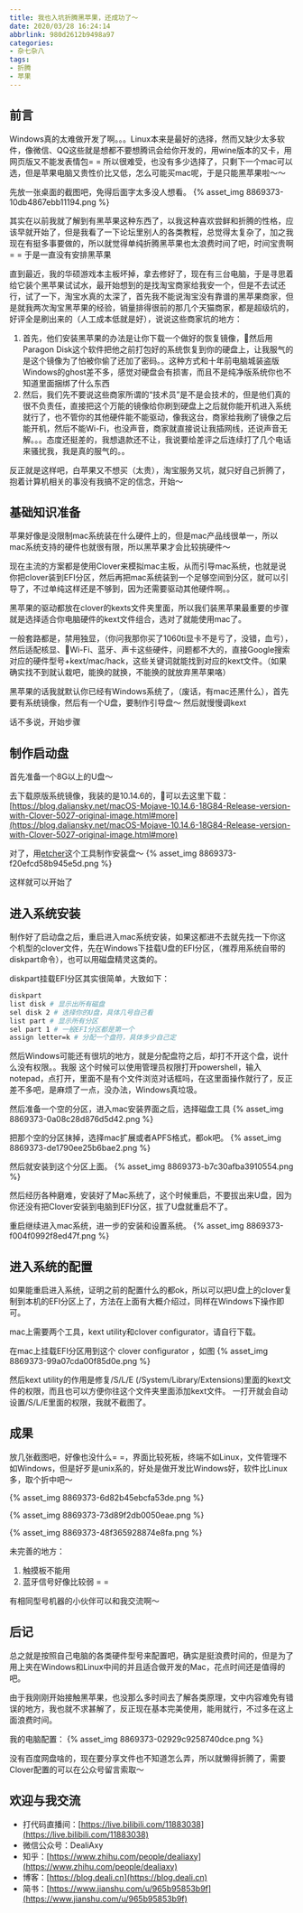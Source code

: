 ```yaml
---
title: 我也入坑折腾黑苹果，还成功了～
date: 2020/03/28 16:24:14
abbrlink: 980d2612b9498a97
categories:
- 杂七杂八
tags:
- 折腾
- 苹果
---
```

## 前言
Windows真的太难做开发了啊。。。Linux本来是最好的选择，然而又缺少太多软件，像微信、QQ这些就是想都不要想腾讯会给你开发的，用wine版本的又卡，用网页版又不能发表情包= = 所以很难受，也没有多少选择了，只剩下一个mac可以选，但是苹果电脑又贵性价比又低，怎么可能买mac呢，于是只能黑苹果啦～～

先放一张桌面的截图吧，免得后面字太多没人想看。
{% asset_img 8869373-10db4867ebb11194.png %}


其实在以前我就了解到有黑苹果这种东西了，以我这种喜欢尝鲜和折腾的性格，应该早就开始了，但是我看了一下论坛里别人的各类教程，总觉得太复杂了，加之我现在有挺多事要做的，所以就觉得单纯折腾黑苹果也太浪费时间了吧，时间宝贵啊 = = 于是一直没有安排黑苹果

直到最近，我的华硕游戏本主板坏掉，拿去修好了，现在有三台电脑，于是寻思着给它装个黑苹果试试水，最开始想到的是找淘宝商家给我安一个，但是不去试还行，试了一下，淘宝水真的太深了，首先我不能说淘宝没有靠谱的黑苹果商家，但是就我两次淘宝黑苹果的经验，销量排得很前的那几个天猫商家，都是超级坑的，好评全是刷出来的（人工成本低就是好），说说这些商家坑的地方：

1. 首先，他们安装黑苹果的办法是让你下载一个做好的恢复镜像，然后用Paragon Disk这个软件把他之前打包好的系统恢复到你的硬盘上，让我服气的是这个镜像为了怕被你偷了还加了密码。。这种方式和十年前电脑城装盗版
Windows的ghost差不多，感觉对硬盘会有损害，而且不是纯净版系统你也不知道里面捆绑了什么东西
2. 然后，我们先不要说这些商家所谓的“技术员”是不是会技术的，但是他们真的很不负责任，直接把这个万能的镜像给你刷到硬盘上之后就你能开机进入系统就行了，也不管你的其他硬件能不能驱动，像我这台，商家给我刷了镜像之后能开机，然后不能Wi-Fi，也没声音，商家就直接说让我插网线，还说声音无解。。。态度还挺差的，我想退款还不让，我说要给差评之后连续打了几个电话来骚扰我，我是真的服气的。。


反正就是这样吧，白苹果又不想买（太贵），淘宝服务又坑，就只好自己折腾了，抱着计算机相关的事没有我搞不定的信念，开始～

## 基础知识准备
苹果好像是没限制mac系统装在什么硬件上的，但是mac产品线很单一，所以mac系统支持的硬件也就很有限，所以黑苹果才会比较挑硬件～

现在主流的方案都是使用Clover来模拟mac主板，从而引导mac系统，也就是说你把clover装到EFI分区，然后再把mac系统装到一个足够空间到分区，就可以引导了，不过单纯这样还是不够到，因为还需要驱动其他硬件啊。。

黑苹果的驱动都放在clover的kexts文件夹里面，所以我们装黑苹果最重要的步骤就是选择适合你电脑硬件的kext文件组合，选对了就能使用mac了。

一般套路都是，禁用独显，（你问我那你买了1060ti显卡不是亏了，没错，血亏），然后适配核显、Wi-Fi、蓝牙、声卡这些硬件，问题都不大的，直接Google搜索对应的硬件型号+kext/mac/hack，这些关键词就能找到对应的kext文件。（如果确实找不到就认栽吧，能换的就换，不能换的就放弃黑苹果咯）

黑苹果的话我就默认你已经有Windows系统了，（废话，有mac还黑什么），首先要有系统镜像，然后有一个U盘，要制作引导盘～ 然后就慢慢调kext

话不多说，开始步骤

## 制作启动盘
首先准备一个8G以上的U盘～

去下载原版系统镜像，我装的是10.14.6的，可以去这里下载：
[https://blog.daliansky.net/macOS-Mojave-10.14.6-18G84-Release-version-with-Clover-5027-original-image.html#more](https://blog.daliansky.net/macOS-Mojave-10.14.6-18G84-Release-version-with-Clover-5027-original-image.html#more)

对了，用[etcher](https://etcher.io/)这个工具制作安装盘～
{% asset_img 8869373-f20efcd58b945e5d.png %}


这样就可以开始了


## 进入系统安装
制作好了启动盘之后，重启进入mac系统安装，如果这都进不去就先找一下你这个机型的clover文件，先在Windows下挂载U盘的EFI分区，（推荐用系统自带的diskpart命令），也可以用磁盘精灵这类的。

diskpart挂载EFI分区其实很简单，大致如下：
```bash
diskpart
list disk # 显示出所有磁盘
sel disk 2 # 选择你的U盘，具体几号自己看
list part # 显示所有分区
sel part 1 # 一般EFI分区都是第一个
assign letter=k # 分配一个盘符，具体多少自己定
```

然后Windows可能还有很坑的地方，就是分配盘符之后，却打不开这个盘，说什么没有权限。。我服
这个时候可以使用管理员权限打开powershell，输入notepad，点打开，里面不是有个文件浏览对话框吗，在这里面操作就行了，反正差不多吧，是麻烦了一点，没办法，Windows真垃圾。

然后准备一个空的分区，进入mac安装界面之后，选择磁盘工具
{% asset_img 8869373-0a08c28d876d5d42.png %}

把那个空的分区抹掉，选择mac扩展或者APFS格式，都ok吧。
{% asset_img 8869373-de1790ee25b6bae2.png %}

然后就安装到这个分区上面。
{% asset_img 8869373-b7c30afba3910554.png %}

然后经历各种磨难，安装好了Mac系统了，这个时候重启，不要拔出来U盘，因为你还没有把Clover安装到电脑到EFI分区，拔了U盘就重启不了。

重启继续进入mac系统，进一步的安装和设置系统。
{% asset_img 8869373-f004f0992f8ed47f.png %}


## 进入系统的配置
如果能重启进入系统，证明之前的配置什么的都ok，所以可以把U盘上的clover复制到本机的EFI分区上了，方法在上面有大概介绍过，同样在Windows下操作即可。

mac上需要两个工具，kext utility和clover configurator，请自行下载。

在mac上挂载EFI分区用到这个 clover configurator ，如图
{% asset_img 8869373-99a07cda00f85d0e.png %}

然后kext utility的作用是修复/S/L/E (/System/Library/Extensions)里面的kext文件的权限，而且也可以方便你往这个文件夹里面添加kext文件。
一打开就会自动设置/S/L/E里面的权限，我就不截图了。


## 成果
放几张截图吧，好像也没什么= =，界面比较死板，终端不如Linux，文件管理不如Windows，但是好歹是unix系的，好处是做开发比Windows好，软件比Linux多，取个折中吧～

{% asset_img 8869373-6d82b45ebcfa53de.png %}

{% asset_img 8869373-73d89f2db0050eae.png %}

{% asset_img 8869373-48f365928874e8fa.png %}

未完善的地方：
1. 触摸板不能用
2. 蓝牙信号好像比较弱 = = 

有相同型号机器的小伙伴可以和我交流啊～

## 后记
总之就是按照自己电脑的各类硬件型号来配置吧，确实是挺浪费时间的，但是为了用上夹在Windows和Linux中间的并且适合做开发的Mac，花点时间还是值得的吧。

由于我刚刚开始接触黑苹果，也没那么多时间去了解各类原理，文中内容难免有错误的地方，我也就不求甚解了，反正现在基本完美使用，能用就行，不过多在这上面浪费时间。

我的电脑配置：
{% asset_img 8869373-02929c9258740dce.png %}

没有百度网盘啥的，现在要分享文件也不知道怎么弄，所以就懒得折腾了，需要Clover配置的可以在公众号留言索取～


## 欢迎与我交流
- 打代码直播间：[https://live.bilibili.com/11883038](https://live.bilibili.com/11883038)
- 微信公众号：DealiAxy
- 知乎：[https://www.zhihu.com/people/dealiaxy](https://www.zhihu.com/people/dealiaxy)
- 博客：[https://blog.deali.cn](https://blog.deali.cn)
- 简书：[https://www.jianshu.com/u/965b95853b9f](https://www.jianshu.com/u/965b95853b9f)
